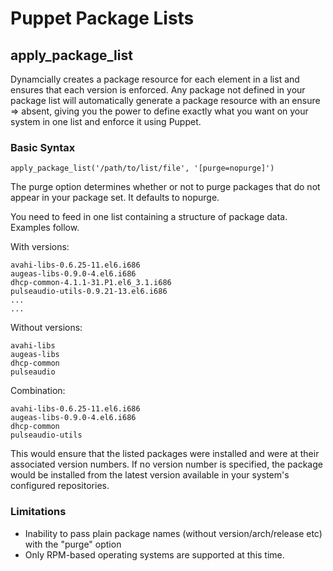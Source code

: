 Puppet Package Lists
====================

apply_package_list
------------------
Dynamcially creates a package resource for each element in a list
and ensures that each version is enforced. Any package not
defined in your package list will automatically generate a package
resource with an ensure => absent, giving you the power to define
exactly what you want on your system in one list and enforce it using
Puppet.

### Basic Syntax

    apply_package_list('/path/to/list/file', '[purge=nopurge]')

The purge option determines whether or not to purge packages that do not
appear in your package set. It defaults to nopurge.

You need to feed in one list containing a structure of package data.
Examples follow.

With versions:

    avahi-libs-0.6.25-11.el6.i686
    augeas-libs-0.9.0-4.el6.i686
    dhcp-common-4.1.1-31.P1.el6_3.1.i686
    pulseaudio-utils-0.9.21-13.el6.i686
    ...
    ...

Without versions:

    avahi-libs
    augeas-libs
    dhcp-common
    pulseaudio

Combination:

    avahi-libs-0.6.25-11.el6.i686
    augeas-libs-0.9.0-4.el6.i686
    dhcp-common
    pulseaudio-utils

This would ensure that the listed packages were installed and were at
their associated version numbers. If no version number is specified,
the package would be installed from the latest version available in
your system's configured repositories.

### Limitations

* Inability to pass plain package names (without version/arch/release etc) with the "purge" option
* Only RPM-based operating systems are supported at this time.
